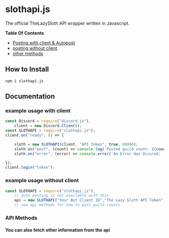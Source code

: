# slothapi.js
The official TheLazySloth API wrapper written in Javascript.

**Table Of Contents**
*  [Posting with client & Autopost](#example-usage-with-client)
*  [posting without client](#example-usage-without-client)
*  [other methods](#you-can-also-fetch-other-information-from-the-api)
## How to Install
`npm i slothapi.js`

## Documentation

### example usage with client
```js
const Discord = require("discord.js"),
    client = new Discord.Client();
const SLOTHAPI = require("slothapi.js");
client.on("ready", () => {

    sloth = new SLOTHAPI(client, "API Token", true, 60000);
    sloth.on("post", (count) => console.log(`Posted guild count: ${count}`));
    sloth.on("error", (error) => console.error(`An Error Has Occured: ` + JSON.stringify(error)));

});
client.login("token");
```

### example usage without client
```js
const SLOTHAPI = require("slothapi.js"),
    // auto posting is not available with this
    api = new SLOTHAPI("Your Bot Client ID","The Lazy Sloth API Token");
    // see api methods for how to post guild counts
```

### API Methods

#### You can also fetch other information from the api

<!-- **Methods**

*  [Get Information About Bots On Our API Database](#Get-Information-About-Bots-On-Our-API-Database)
*  [Get Bot Widget](#get-bot-widget)



##### Get Information About Bots On Our API Database
`getBotInfo(id)` (alias: `getBot`)
```js
const SLOTHAPI = require("slothapi.js"),
     api = new sloth("Your Bot Client ID","The Lazy Sloth API Token");
    
api.getBotInfo("543061213278371851");
// Website Bot - Lazy (TLS Bot)
```

##### Get Bot Widget
`getBotWidget(id)`
```js
const sloth = require("slothapi.js"),
     api = new sloth("Your Bot Client ID","The Lazy Sloth API Token");
    
api.getBotWidget("543061213278371851");
// Lazy#3937 
```

 -->
